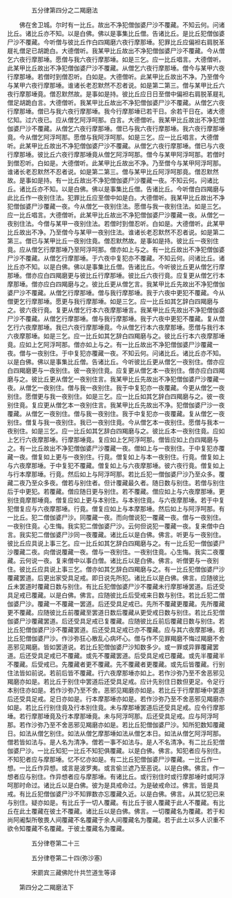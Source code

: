 <!-- { "loadSidebar": true } -->

　　　　五分律第四分之二羯磨法

　　佛在舍卫城。尔时有一比丘。故出不净犯僧伽婆尸沙不覆藏。不知云何。问诸比丘。诸比丘亦不知。以是白佛。佛以是事集比丘僧。告诸比丘。是比丘犯僧伽婆尸沙不覆藏。今听僧与彼比丘作白四羯磨六夜行摩那埵。犯罪比丘应偏袒右肩脱革屣礼僧足已胡跪白。大德僧听。我某甲比丘故出不净犯僧伽婆尸沙不覆藏。今从僧乞六夜行摩那埵。愿僧与我六夜行摩那埵。如是三乞。应一比丘唱言。大德僧听。此某甲比丘故出不净犯僧伽婆尸沙不覆藏。从僧乞六夜行摩那埵。僧今与某甲六夜行摩那埵。若僧时到僧忍听。白如是。大德僧听。此某甲比丘故出不净。乃至僧今与某甲六夜行摩那埵。谁诸长老忍默然不忍者说。如是第二第三。僧与某甲比丘六夜行摩那埵竟。僧忍默然故。是事如是持。彼比丘应日日至僧中偏袒右肩脱革屣礼僧足胡跪白言。大德僧听。我某甲比丘故出不净犯僧伽婆尸沙不覆藏。从僧乞六夜行摩那埵。僧已与我六夜行摩那埵。我今行摩那埵已若干日。余若干日在。诸大德忆知。过六夜已。应从僧乞阿浮呵那。白言。大德僧听。我某甲比丘故出不净犯僧伽婆尸沙不覆藏。从僧乞六夜行摩那埵。僧已与我六夜行摩那埵。我六夜行摩那埵竟。今从僧乞阿浮呵那。愿僧与我阿浮呵那。如是三乞。应一比丘唱言。大德僧听。此某甲比丘故出不净犯僧伽婆尸沙不覆藏。从僧乞六夜行摩那埵。僧已与六夜行摩那埵。彼比丘六夜行摩那埵竟从僧乞阿浮呵那。僧今与某甲阿浮呵那。若僧时到僧忍听。白如是。大德僧听。此某甲比丘故出不净。乃至僧今与某甲阿浮呵那。谁诸长老忍默然不忍者说。如是第二第三。僧与某甲比丘阿浮呵那竟。僧忍默然故。是事如是持。有一比丘故出不净犯僧伽婆尸沙覆藏一夜。不知云何。问诸比丘。诸比丘亦不知。以是白佛。佛以是事集比丘僧。告诸比丘。今听僧白四羯磨与此比丘作一夜别住法。犯罪比丘应至僧中如是白。大德僧听。我某甲比丘故出不净犯僧伽婆尸沙覆藏一夜。今从僧乞一夜别住法。愿僧与我一夜别住法。如是三乞。应一比丘唱言。大德僧听。此某甲比丘故出不净犯僧伽婆尸沙覆藏一夜。从僧乞一夜别住法。今僧与某甲一夜别住法。若僧时到僧忍听。白如是。大德僧听。此某甲比丘故出不净。乃至僧今与某甲一夜别住法。谁诸长老忍默然不忍者说。如是第二第三。僧已与某甲比丘一夜别住竟。僧忍默然故。是事如是持。彼比丘一夜别住竟。应从僧乞行摩那埵乃至阿浮呵那。僧亦如上与之。有一比丘故出不净犯僧伽婆尸沙不覆藏。从僧乞行摩那埵。于六夜中复犯亦不覆藏。不知云何。问诸比丘。诸比丘亦不知。以是白佛。佛以是事集比丘僧。告诸比丘。今听彼比丘更从僧乞行摩那埵。僧亦应白四羯磨更与彼比丘行摩那埵。彼比丘六夜行竟。应复更从僧乞行本摩那埵。僧亦应白四羯磨与之。彼比丘更从僧乞言。我某甲比丘先故出不净犯僧伽婆尸沙不覆藏。从僧乞行摩那埵。僧与我行摩那埵。我于六夜中更犯不覆藏。今从僧更乞行摩那埵。愿更与我行摩那埵。如是三乞。应一比丘如其乞辞白四羯磨与之。彼六夜行竟。复更从僧乞行本六夜摩那埵言。我某甲比丘先故出不净犯僧伽婆尸沙不覆藏。从僧乞行摩那埵。僧与我行摩那埵。我于六夜中更犯不覆藏。复从僧乞行六夜摩那埵。我已六夜行摩那埵竟。今从僧乞行本六夜摩那埵。愿僧与我行本六夜摩那埵。如是三乞。应一比丘如其乞辞白四羯磨与之。彼比丘行本六夜摩那埵竟。应如上乞阿浮呵那。僧亦如上与之。有一比丘故出不净犯僧伽婆尸沙覆藏一夜。僧与一夜别住。于中复犯亦覆藏一夜。不知云何。问诸比丘。诸比丘亦不知。以是白佛。佛以是事集比丘僧。告诸比丘。今听彼比丘更从僧乞一夜别住。僧亦应白四羯磨更与一夜别住。彼一夜别住竟。应复更从僧乞本一夜别住。僧亦应白四羯磨与之。彼比丘更从僧乞一夜别住言。我某甲比丘先故出不净犯僧伽婆尸沙覆藏一夜。从僧乞一夜别住。僧与我一夜别住。我于中复犯亦一夜覆藏。今更从僧乞一夜别住。愿僧更与我一夜别住。如是三乞。应一比丘如其乞辞白四羯磨与之。彼一夜别住竟。复应更从僧乞本一夜别住言。我某甲比丘先故出不净。犯僧伽婆尸沙一夜覆藏。从僧乞一夜别住。僧与我一夜别住。我于中复犯亦一夜覆藏。复从僧乞一夜别住。僧复与我一夜别住。我已一夜别住竟。今从僧乞本一夜别住。愿僧与我本一夜别住。如是三乞。应一比丘如其乞辞白四羯磨与之。彼比丘本一夜别住竟。应如上乞行六夜摩那埵。行摩那埵竟。复应如上乞阿浮呵那。僧皆应如上白四羯磨与之。有一比丘故出不净犯僧伽婆尸沙覆藏一夜。僧如上与一夜别住。于中复犯亦覆藏一夜。僧复如上更与一夜别住。行竟。僧复如上与本一夜别住。行竟。僧复如上与六夜摩那埵。于中复犯不覆藏。僧复如上与六夜摩那埵。彼六夜行竟。僧复如上与行本摩那埵。行竟。然后如上与阿浮呵那。若比丘犯一僧伽婆尸沙乃至众多。覆藏二夜乃至众多夜。僧若与别住者。但计覆藏最久者。随日数与别住。若僧与别住后于中更犯。若覆藏。僧应随日更与别住。若不覆藏。僧应如上与六夜摩那埵。更别住竟摩那埵竟。僧复应如上更与本别住。与本别住竟。与六夜摩那埵。若于中复犯僧复应与六夜摩那埵。行竟。僧复应如上与本摩那埵。然后如上与阿浮呵那。有一比丘。犯二僧伽婆尸沙。同覆藏一夜。而向僧说犯一覆藏一夜。僧与一夜别住。一夜别住竟。心生悔。我实犯二僧伽婆尸沙。云何但说犯一覆藏一夜。复来僧中白言。我实犯二僧伽婆尸沙同一夜覆藏。诸比丘以是白佛。佛言。听更与一夜别住。彼比丘应具说上事三乞。应一比丘如其乞辞白四羯磨与之。有一比丘犯一僧伽婆尸沙覆藏二夜。向僧说覆藏一夜。僧与一夜别住。一夜别住竟。心生悔。我实二夜覆藏。云何说一夜。复来僧中以事白僧。诸比丘以是白佛。佛言。听僧更与一夜别住。彼比丘应具说上事三乞。僧亦如其乞辞白四羯磨与之。有一比丘犯僧伽婆尸沙覆藏罢道。后更出家受具足戒。即日说先所犯。诸比丘以是白佛。佛言。应随彼比丘未罢道时覆藏日数与别住。有比丘犯僧伽婆尸沙不覆藏未行摩那埵罢道。后还受具足戒已覆藏。以是白佛。佛言。应随彼比丘后受戒来日数与别住。若比丘犯二僧伽婆尸沙。覆藏一不覆藏一罢道。后还受具足戒已。先所不覆藏更覆藏。先所覆藏更不覆藏。应随彼比丘前覆藏至罢道日数后覆藏从更受戒日数与别住。若比丘犯僧伽婆尸沙覆藏罢道。后还受具足戒已复覆藏。应随彼比丘前后覆藏日数与别住。若比丘犯僧伽婆尸沙不覆藏罢道。后还受具足戒已亦不覆藏。应与其六夜摩那埵。若比丘犯僧伽婆尸沙。作沙弥狂心散乱心病坏心。僧与作不见罪羯磨不悔过羯磨不舍恶邪见羯磨。皆如罢道说。若比丘犯僧伽婆尸沙知数多少。或一罪或异罪覆藏罢道。后还受具足戒已不覆藏。或先不覆藏罢道。后受具足戒已覆藏。或先半覆藏半不覆藏。后受戒已。先覆藏者更不覆藏。先不覆藏者更覆藏。或先后皆覆藏。行别住法皆如前说。若前后皆不覆藏。行六夜摩那埵亦如上。若作沙弥乃至不舍恶邪见羯磨亦如是。若比丘于别住中罢道后还受具足戒。应计先别住日数但更足。令足行本别住亦如是。若作沙弥乃至不舍。恶邪见羯磨亦如是。若比丘于行摩那埵中罢道后还受具足戒。足日亦如是。行本摩那埵亦如是。若作沙弥乃至不舍恶邪见羯磨亦如是。若比丘行别住竟及行本别住竟。未与摩那埵罢道后还受具足戒。应令行摩那埵。若行摩那埵竟及行本摩那埵竟。未与阿浮呵那。后还受具足戒。应与阿浮呵那。若作沙弥乃至不舍恶邪见羯磨亦如是。若比丘犯僧伽婆尸沙。知所犯数知覆藏日。如法从僧乞别住。如法从僧乞摩那埵如法从僧乞本日。如法从僧乞阿浮呵那。僧若皆如法与。是人名为清净。僧若一事不如法与。是人不名清净。有二比丘犯僧伽婆尸沙。一比丘知犯一比丘不知犯俱覆藏。以是白佛。佛言。知犯者应与别住。不知犯者应与摩那埵。忆不忆亦如是。有二比丘犯僧伽婆尸沙覆藏。一比丘作一想。一比丘作异想。或言是波罗夷。或言偷兰遮乃至恶说。以是白佛。佛言。作一想者应与别住。作异想者应与摩那埵。有诸比丘。或行别住时或行摩那埵时或阿浮呵那时命过。诸比丘以是白佛。彼为是具戒命过。为是破戒命过。佛言。皆是具戒。有比丘犯僧伽婆尸沙不知罪数亦忘覆藏久近。以是白佛。佛言。从其忆犯已来与别住。疑亦如是。有比丘于一切人覆藏。有比丘于彼人覆藏于此人不覆藏。有比丘在此土覆藏在彼土不覆藏。诸比丘以是白佛。佛言。一切覆藏名为覆藏。若于和尚阿阇梨所敬畏人间覆藏不名覆藏于余人间覆藏名为覆藏。若于此土以多人识重不欲令知覆藏不名覆藏。于彼土覆藏名为覆藏。

　　　　五分律卷第二十三



　　　　五分律卷第二十四(弥沙塞)

　　　　宋罽宾三藏佛陀什共竺道生等译

　　第四分之二羯磨法下

